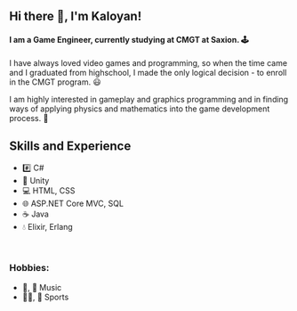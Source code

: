 ## Hi there 👋, I'm Kaloyan!

#### I am a Game Engineer, currently studying at CMGT at Saxion. 🕹️
<p>
  I have always loved video games and programming, so when the time came and I graduated from highschool, I made the only logical decision - to enroll in the CMGT program. 😃
</p>
I am highly interested in gameplay and graphics programming and in finding ways of applying physics and mathematics into the game development process. 🍎

## Skills and Experience
* #️⃣ C#
* 🔧 Unity
* 💻 HTML, CSS
* 🌐 ASP.NET Core MVC, SQL
* ☕ Java
* 💧 Elixir, Erlang

<br/>

### Hobbies:
* 🎸, 🎹 Music
* 🏊‍♂️, 🏀 Sports
